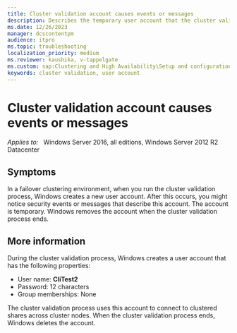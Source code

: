 ```yaml
---
title: Cluster validation account causes events or messages
description: Describes the temporary user account that the cluster validation process creates, uses, and deletes.
ms.date: 12/26/2023
manager: dcscontentpm
audience: itpro
ms.topic: troubleshooting
localization_priority: medium
ms.reviewer: kaushika, v-tappelgate
ms.custom: sap:Clustering and High Availability\Setup and configuration of clustered services and applications, csstroubleshoot
keywords: cluster validation, user account
---
```


# Cluster validation account causes events or messages

_Applies to:_ &nbsp; Windows Server 2016, all editions, Windows Server 2012 R2 Datacenter

## Symptoms

In a failover clustering environment, when you run the cluster validation process, Windows creates a new user account. After this occurs, you might notice security events or messages that describe this account. The account is temporary. Windows removes the account when the cluster validation process ends.

## More information

During the cluster validation process, Windows creates a user account that has the following properties:

- User name: **CliTest2**
- Password: 12 characters
- Group memberships: None

The cluster validation process uses this account to connect to clustered shares across cluster nodes. When the cluster validation process ends, Windows deletes the account.
